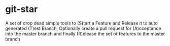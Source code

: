 # git-star
A set of drop dead simple tools to (S)tart a Feature and Release it to auto generated (T)est Branch, Optionally create a pull request for (A)cceptance into the master branch and finally (R)elease the set of features to the master branch 
